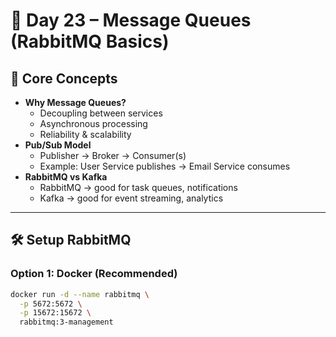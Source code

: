 # 🐇 Day 23 – Message Queues (RabbitMQ Basics)

## 📌 Core Concepts

- **Why Message Queues?**
  - Decoupling between services
  - Asynchronous processing
  - Reliability & scalability
- **Pub/Sub Model**
  - Publisher → Broker → Consumer(s)
  - Example: User Service publishes → Email Service consumes
- **RabbitMQ vs Kafka**
  - RabbitMQ → good for task queues, notifications
  - Kafka → good for event streaming, analytics

---

## 🛠 Setup RabbitMQ

### Option 1: Docker (Recommended)

```bash
docker run -d --name rabbitmq \
  -p 5672:5672 \
  -p 15672:15672 \
  rabbitmq:3-management
```
